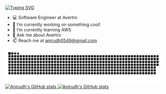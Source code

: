 [![Typing SVG](https://readme-typing-svg.herokuapp.com/?lines=Hi+there+👋)](https://git.io/typing-svg)

- 💻 Software Engineer at Avertro 
- 🔭 I’m currently working on something cool!
- 🌱 I’m currently learning AWS
- 💬 Ask me about Avertro
- 📫 Reach me at anirudh0549@gmail.com
<html>
  <body>
    <div>
      <a href="https://github.com/Platane/snk" target="_blank" rel="noopener noreferrer">
        <img alt="Anirudh's GitHub contributions" src="https://raw.githubusercontent.com/Anirudhm9/Anirudhm9/output/github-contribution-grid-snake.svg" />
      </a> 
    </div>
    <div>
      <a href="https://github.com/anuraghazra/github-readme-stats" target="_blank" rel="noopener noreferrer">
        <img alt="Anirudh's GitHub stats" src="https://github-readme-stats.vercel.app/api?username=Anirudhm9&show_icons=true&theme=radical&count_private=true&hide_border=true" width="49%"/>
      </a>  
      <a href="https://git.io/streak-stats" target="_blank" rel="noopener noreferrer">
        <img alt="Anirudh's GitHub stats" src="http://github-readme-streak-stats.herokuapp.com?user=Anirudhm9&theme=radical&hide_border=true" width="49%"/>
      </a>
    </div>
  </body>
</html>
  
